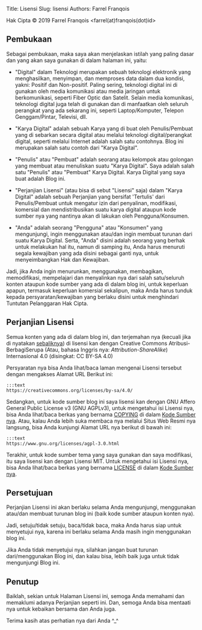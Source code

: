 Title: Lisensi
Slug: lisensi
Authors: Farrel Franqois

Hak Cipta &copy; 2019 Farrel Franqois &lt;farrel(at)franqois(dot)id&gt;

## Pembukaan
Sebagai pembukaan, maka saya akan menjelaskan istilah yang paling dasar dan yang akan saya gunakan di dalam halaman ini, yaitu:

- "Digital" dalam Teknologi merupakan sebuah teknologi elektronik yang menghasilkan, menyimpan, dan memproses data dalam dua kondisi, yakni: Positif dan Non-positif. Paling sering, teknologi digital ini di gunakan oleh media komunikasi atau media jaringan untuk berkomunikasi, seperti Fiber Optic dan Satelit. Selain media komunikasi, teknologi digital juga telah di gunakan dan di manfaatkan oleh seluruh perangkat yang ada sekarang ini, seperti Laptop/Komputer, Telepon Genggam/Pintar, Televisi, dll.

- "Karya Digital" adalah sebuah Karya yang di buat oleh Penulis/Pembuat yang di sebarkan secara digital atau melalui teknologi digital/perangkat digital, seperti melalui Internet adalah salah satu contohnya. Blog ini merupakan salah satu contoh dari "Karya Digital".

- "Penulis" atau "Pembuat" adalah seorang atau kelompok atau golongan yang membuat atau menuliskan suatu "Karya Digital". Saya adalah salah satu "Penulis" atau "Pembuat" Karya Digital. Karya Digital yang saya buat adalah Blog ini.

- "Perjanjian Lisensi" (atau bisa di sebut "Lisensi" saja) dalam "Karya Digital" adalah sebuah Perjanjian yang bersifat 'Tertulis' dari Penulis/Pembuat untuk mengatur izin dari penyalinan, modifikasi, komersial dan mendistribusikan suatu karya digital ataupun kode sumber nya yang nantinya akan di lakukan oleh Pengguna/Konsumen.

- "Anda" adalah seorang "Pengguna" atau "Konsumen" yang mengunjungi, ingin menggunakan atau/dan ingin membuat turunan dari suatu Karya Digital. Serta, "Anda" disini adalah seorang yang berhak untuk melakukan hal itu, namun di samping itu, Anda harus menuruti segala kewajiban yang ada disini sebagai ganti nya, untuk menyeimbangkan Hak dan Kewajiban.

Jadi, jika Anda ingin menurunkan, menggunakan, membagikan, memodifikasi, mempelajari dan menyalinkan nya dari salah satu/seluruh konten ataupun kode sumber yang ada di dalam blog ini, untuk keperluan apapun, termasuk keperluan komersial sekalipun, maka Anda harus tunduk kepada persyaratan/kewajiban yang berlaku disini untuk menghindari Tuntutan Pelanggaran Hak Cipta.

## Perjanjian Lisensi
Semua konten yang ada di dalam blog ini, dan terjemahan nya (kecuali jika di nyatakan [sebaliknya](/catatan-hukum)) di lisensi kan dengan Creative Commons Atribusi-BerbagiSerupa (Atau, bahasa Inggris nya: *Attribution-ShareAlike*) Internasional 4.0 (disingkat: CC BY-SA 4.0)

Persyaratan nya bisa Anda lihat/baca laman mengenai Lisensi tersebut dengan mengakses Alamat URL Berikut ini:

    :::text
    https://creativecommons.org/licenses/by-sa/4.0/

Sedangkan, untuk kode sumber blog ini saya lisensi kan dengan GNU Affero General Public License v3 (GNU AGPLv3), untuk mengetahui isi Lisensi nya, bisa Anda lihat/baca berkas yang bernama [COPYING](https://cdn.statically.io/gh/FarrelF/FarrelF-Blog/master/COPYING) di dalam [Kode Sumber nya](https://github.com/FarrelF/FarrelF-Blog). Atau, kalau Anda lebih suka membaca nya melalui Situs Web Resmi nya langsung, bisa Anda kunjungi Alamat URL nya berikut di bawah ini:

    :::text
    https://www.gnu.org/licenses/agpl-3.0.html

Terakhir, untuk kode sumber tema yang saya gunakan dan saya modifikasi, itu saya lisensi kan dengan Lisensi MIT. Untuk mengetahui isi Lisensi nya, bisa Anda lihat/baca berkas yang bernama [LICENSE](https://cdn.statically.io/gh/FarrelF/Modified-Flex/master/LICENSE) di dalam [Kode Sumber nya](https://github.com/FarrelF/Modified-Flex).

## Persetujuan
Perjanjian Lisensi ini akan berlaku selama Anda mengunjungi, menggunakan atau/dan membuat turunan blog ini (baik kode sumber ataupun konten nya).

Jadi, setuju/tidak setuju, baca/tidak baca, maka Anda harus siap untuk menyetujui nya, karena ini berlaku selama Anda masih ingin menggunakan blog ini.

Jika Anda tidak menyetujui nya, silahkan jangan buat turunan dari/menggunakan Blog ini, dan kalau bisa, lebih baik juga untuk tidak mengunjungi Blog ini.

## Penutup
Baiklah, sekian untuk Halaman Lisensi ini, semoga Anda memahami dan memaklumi adanya Perjanjian seperti ini. Dan, semoga Anda bisa mentaati nya untuk kebaikan bersama dan Anda juga.

Terima kasih atas perhatian nya dari Anda ^\_^
